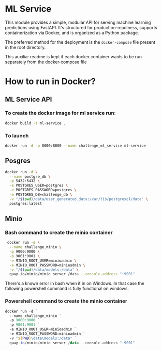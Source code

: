 # ML Service

This module provides a simple, modular API for serving machine learning predictions using FastAPI. It's structured for production-readiness, supports containerization via Docker, and is organized as a Python package.

The preferred method for the deployment is the ```docker-compose``` file present in the root directory.

This auxiliar readme is kept if each docker container wants to be run separately from the docker-compose file

# How to run in Docker?

## ML Service API
### To create the docker image for ml service run:
```bash
docker build -t ml-service .
```
### To launch
```bash
docker run -d -p 8000:8000 --name challenge_ml_service ml-service
```

## Posgres

```bash
docker run -d \
  --name postgre_db \
  -p 5432:5432 \
  -e POSTGRES_USER=postgres \
  -e POSTGRES_PASSWORD=postgres \
  -e POSTGRES_DB=challenge_db \
  -v "/$(pwd)/data/user_generated_data:/var/lib/postgresql/data" \
  postgres:latest
```

## Minio
### Bash command to create the minio container
```bash
 docker run -d \
  --name challenge_minio \
  -p 9000:9000 \
  -p 9001:9001 \
  -e MINIO_ROOT_USER=minioadmin \
  -e MINIO_ROOT_PASSWORD=minioadmin \
  -v "/$(pwd)/data/models:/data" \
  quay.io/minio/minio server /data --console-address ":9001"
```

There's a known error in bash when it in on Windows. In that case the following powershell command is fully functional on windows.

### Powershell command to create the minio container
```powershell
docker run -d `
  --name challenge_minio `
  -p 9000:9000 `
  -p 9001:9001 `
  -e MINIO_ROOT_USER=minioadmin `
  -e MINIO_ROOT_PASSWORD=minioadmin `
  -v "${PWD}\data\models:/data" `
  quay.io/minio/minio server /data --console-address ":9001"
```